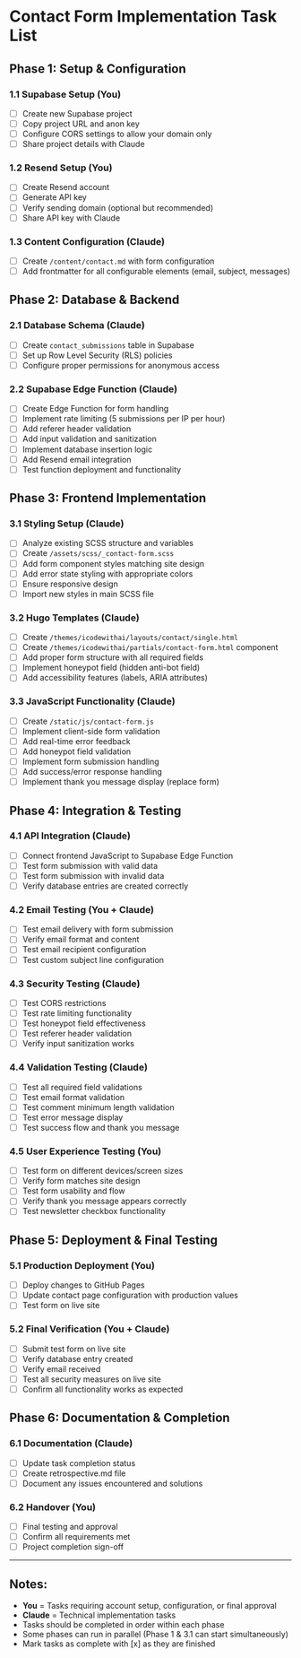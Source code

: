 # Contact Form Implementation Task List

## Phase 1: Setup & Configuration

### 1.1 Supabase Setup (You)
- [ ] Create new Supabase project
- [ ] Copy project URL and anon key
- [ ] Configure CORS settings to allow your domain only
- [ ] Share project details with Claude

### 1.2 Resend Setup (You)  
- [ ] Create Resend account
- [ ] Generate API key
- [ ] Verify sending domain (optional but recommended)
- [ ] Share API key with Claude

### 1.3 Content Configuration (Claude)
- [ ] Create `/content/contact.md` with form configuration
- [ ] Add frontmatter for all configurable elements (email, subject, messages)

## Phase 2: Database & Backend

### 2.1 Database Schema (Claude)
- [ ] Create `contact_submissions` table in Supabase
- [ ] Set up Row Level Security (RLS) policies
- [ ] Configure proper permissions for anonymous access

### 2.2 Supabase Edge Function (Claude)
- [ ] Create Edge Function for form handling
- [ ] Implement rate limiting (5 submissions per IP per hour)
- [ ] Add referer header validation
- [ ] Add input validation and sanitization
- [ ] Implement database insertion logic
- [ ] Add Resend email integration
- [ ] Test function deployment and functionality

## Phase 3: Frontend Implementation

### 3.1 Styling Setup (Claude)
- [ ] Analyze existing SCSS structure and variables
- [ ] Create `/assets/scss/_contact-form.scss`
- [ ] Add form component styles matching site design
- [ ] Add error state styling with appropriate colors
- [ ] Ensure responsive design
- [ ] Import new styles in main SCSS file

### 3.2 Hugo Templates (Claude)
- [ ] Create `/themes/icodewithai/layouts/contact/single.html`
- [ ] Create `/themes/icodewithai/partials/contact-form.html` component
- [ ] Add proper form structure with all required fields
- [ ] Implement honeypot field (hidden anti-bot field)
- [ ] Add accessibility features (labels, ARIA attributes)

### 3.3 JavaScript Functionality (Claude)
- [ ] Create `/static/js/contact-form.js`
- [ ] Implement client-side form validation
- [ ] Add real-time error feedback
- [ ] Add honeypot field validation
- [ ] Implement form submission handling
- [ ] Add success/error response handling
- [ ] Implement thank you message display (replace form)

## Phase 4: Integration & Testing

### 4.1 API Integration (Claude)
- [ ] Connect frontend JavaScript to Supabase Edge Function
- [ ] Test form submission with valid data
- [ ] Test form submission with invalid data
- [ ] Verify database entries are created correctly

### 4.2 Email Testing (You + Claude)
- [ ] Test email delivery with form submission
- [ ] Verify email format and content
- [ ] Test email recipient configuration
- [ ] Test custom subject line configuration

### 4.3 Security Testing (Claude)
- [ ] Test CORS restrictions
- [ ] Test rate limiting functionality
- [ ] Test honeypot field effectiveness
- [ ] Test referer header validation
- [ ] Verify input sanitization works

### 4.4 Validation Testing (Claude)
- [ ] Test all required field validations
- [ ] Test email format validation
- [ ] Test comment minimum length validation
- [ ] Test error message display
- [ ] Test success flow and thank you message

### 4.5 User Experience Testing (You)
- [ ] Test form on different devices/screen sizes
- [ ] Verify form matches site design
- [ ] Test form usability and flow
- [ ] Verify thank you message appears correctly
- [ ] Test newsletter checkbox functionality

## Phase 5: Deployment & Final Testing

### 5.1 Production Deployment (You)
- [ ] Deploy changes to GitHub Pages
- [ ] Update contact page configuration with production values
- [ ] Test form on live site

### 5.2 Final Verification (You + Claude)
- [ ] Submit test form on live site
- [ ] Verify database entry created
- [ ] Verify email received
- [ ] Test all security measures on live site
- [ ] Confirm all functionality works as expected

## Phase 6: Documentation & Completion

### 6.1 Documentation (Claude)
- [ ] Update task completion status
- [ ] Create retrospective.md file
- [ ] Document any issues encountered and solutions

### 6.2 Handover (You)
- [ ] Final testing and approval
- [ ] Confirm all requirements met
- [ ] Project completion sign-off

---

## Notes:
- **You** = Tasks requiring account setup, configuration, or final approval
- **Claude** = Technical implementation tasks
- Tasks should be completed in order within each phase
- Some phases can run in parallel (Phase 1 & 3.1 can start simultaneously)
- Mark tasks as complete with [x] as they are finished